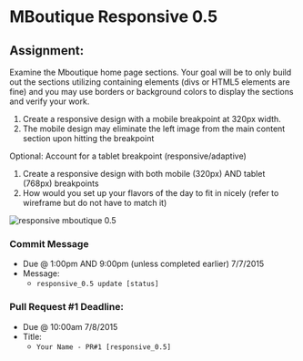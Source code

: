 # MBoutique Responsive 0.5

## Assignment:

Examine the Mboutique home page sections. Your goal will be to only build out the sections utilizing containing elements (divs or HTML5 elements are fine) and you may use borders or background colors to display the sections and verify your work.

1. Create a responsive design with a mobile breakpoint at 320px width.
2. The mobile design may eliminate the left image from the main content section upon hitting the breakpoint

Optional: Account for a tablet breakpoint (responsive/adaptive)

1. Create a responsive design with both mobile (320px) AND tablet (768px) breakpoints
2. How would you set up your flavors of the day to fit in nicely (refer to wireframe but do not have to match it)

![responsive mboutique 0.5](https://cloud.githubusercontent.com/assets/6971908/8551141/a766545e-2489-11e5-8549-8d43e853d4d1.jpg)

### Commit Message 

- Due @ 1:00pm AND 9:00pm (unless completed earlier) 7/7/2015
- Message:
    - `responsive_0.5 update [status]`

### Pull Request #1 Deadline: 
- Due @ 10:00am 7/8/2015
- Title:
    - `Your Name - PR#1 [responsive_0.5]` 

